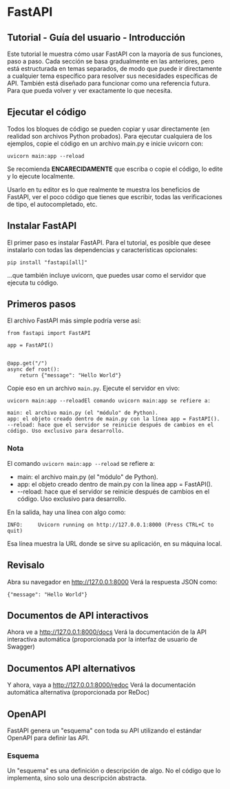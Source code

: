 # FastAPI
## Tutorial - Guía del usuario - Introducción
Este tutorial le muestra cómo usar FastAPI con la mayoría de sus funciones, paso a paso.
Cada sección se basa gradualmente en las anteriores, pero está estructurada en temas separados, de modo que puede ir directamente a cualquier tema específico para resolver sus necesidades específicas de API.
También está diseñado para funcionar como una referencia futura.
Para que pueda volver y ver exactamente lo que necesita.

## Ejecutar el código
Todos los bloques de código se pueden copiar y usar directamente (en realidad son archivos Python probados).
Para ejecutar cualquiera de los ejemplos, copie el código en un archivo main.py e inicie uvicorn con:
```
uvicorn main:app --reload
```
Se recomienda **ENCARECIDAMENTE** que escriba o copie el código, lo edite y lo ejecute localmente.

Usarlo en tu editor es lo que realmente te muestra los beneficios de FastAPI, ver el poco código que tienes que escribir, todas las verificaciones de tipo, el autocompletado, etc.

## Instalar FastAPI
El primer paso es instalar FastAPI.
Para el tutorial, es posible que desee instalarlo con todas las dependencias y características opcionales:
```
pip install "fastapi[all]"
```
...que también incluye uvicorn, que puedes usar como el servidor que ejecuta tu código.

## Primeros pasos
El archivo FastAPI más simple podría verse así:
```
from fastapi import FastAPI

app = FastAPI()


@app.get("/")
async def root():
    return {"message": "Hello World"}
```
Copie eso en un archivo `main.py`.
Ejecute el servidor en vivo:
```
uvicorn main:app --reloadEl comando uvicorn main:app se refiere a:

main: el archivo main.py (el "módulo" de Python).
app: el objeto creado dentro de main.py con la línea app = FastAPI().
--reload: hace que el servidor se reinicie después de cambios en el código. Uso exclusivo para desarrollo.
```

### Nota
El comando `uvicorn main:app --reload` se refiere a:

- main: el archivo main.py (el "módulo" de Python).
- app: el objeto creado dentro de main.py con la línea app = FastAPI().
- --reload: hace que el servidor se reinicie después de cambios en el código. Uso exclusivo para desarrollo.

En la salida, hay una línea con algo como:
```
INFO:     Uvicorn running on http://127.0.0.1:8000 (Press CTRL+C to quit)
```

Esa línea muestra la URL donde se sirve su aplicación, en su máquina local.

## Revisalo
Abra su navegador en http://127.0.0.1:8000
Verá la respuesta JSON como:
```
{"message": "Hello World"}
```

## Documentos de API interactivos
Ahora ve a http://127.0.0.1:8000/docs
Verá la documentación de la API interactiva automática (proporcionada por la interfaz de usuario de Swagger)

## Documentos API alternativos
Y ahora, vaya a http://127.0.0.1:8000/redoc
Verá la documentación automática alternativa (proporcionada por ReDoc)

## OpenAPI
FastAPI genera un "esquema" con toda su API utilizando el estándar OpenAPI para definir las API.

### **Esquema**
Un "esquema" es una definición o descripción de algo. No el código que lo implementa, sino solo una descripción abstracta.